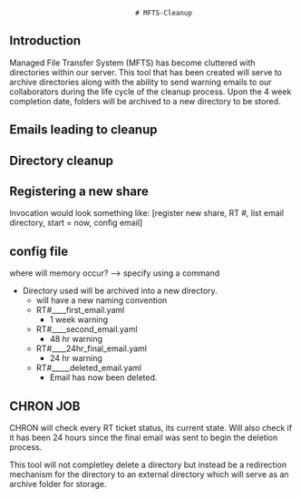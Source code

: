                                    # MFTS-Cleanup

## Introduction

Managed File Transfer System (MFTS) has become cluttered with directories within our server. 
This tool that has been created will serve to archive directories along with the ability to send warning emails to our collaborators during the life cycle of the cleanup process. Upon the 4 week completion date, folders will be archived to a new directory to be stored. 

## Emails leading to cleanup


## Directory cleanup


## Registering a new share 

Invocation would look something like: 
[register new share, RT #, list email directory, start = now, config email]


## config file
where will memory occur? --> specify using a command
- Directory used will be archived into a new directory. 
  - will have a new naming convention
  - RT#____first_email.yaml 
      -  1 week warning
  - RT#____second_email.yaml 
      -  48 hr warning
  - RT#____24hr_final_email.yaml
      -  24 hr warning
  - RT#_____deleted_email.yaml
      -  Email has now been deleted.
  

## CHRON JOB
CHRON will check every RT ticket status, its current state. Will also check if it has been 24 hours since the final email was sent to begin the deletion process. 

This tool will not completley delete a directory but instead be a redirection mechanism for the directory to an external directory which will serve as an archive folder for storage. 



